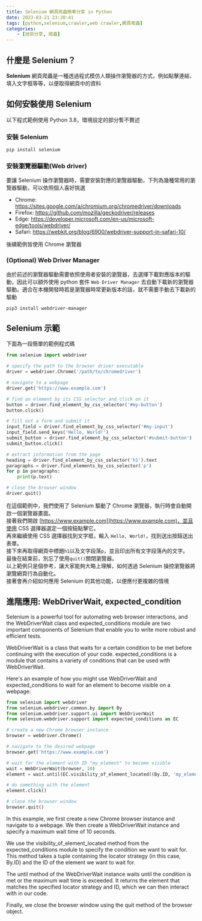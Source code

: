 ```yaml
---
title: Selenium 網頁爬蟲簡單分享 in Python
date: 2023-03-21 23:20:41
tags: [python,selenium,crawler,web crawler,網頁爬蟲]
categories:
    - [技術分享, 爬蟲]
---
```


## 什麼是 Selenium？

**Selenium** 網頁爬蟲是一種透過程式模仿人類操作瀏覽器的方式，例如點擊連結、填入文字框等等，以便取得網頁中的資料  

<!--more-->

## 如何安裝使用 Selenium

以下程式範例使用 Python 3.8，環境設定的部分暫不贅述  

### 安裝 Selenium

```shell
pip install selenium
```

### 安裝瀏覽器驅動(Web driver)

要讓 Selenium 操作瀏覽器時，需要安裝對應的瀏覽器驅動，下列為幾種常用的瀏覽器驅動，可以依照個人喜好挑選

- Chrome: <https://sites.google.com/a/chromium.org/chromedriver/downloads>
- Firefox: <https://github.com/mozilla/geckodriver/releases>
- Edge: <https://developer.microsoft.com/en-us/microsoft-edge/tools/webdriver/>
- Safari: <https://webkit.org/blog/6900/webdriver-support-in-safari-10/>

後續範例皆使用 Chrome 瀏覽器

### (Optional) Web Driver Manager

由於前述的瀏覽器驅動需要依照使用者安裝的瀏覽器，去選擇下載對應版本的驅動，因此可以額外使用 python 套件 `Web Driver Manager` 去自動下載新的瀏覽器驅動。適合在本機開發時若是瀏覽器時常更新版本的話，就不需要手動去下載新的驅動

```shell
pip3 install webdriver-manager
```

## Selenium 示範

下面為一段簡單的範例程式碼  

```python
from selenium import webdriver

# specify the path to the browser driver executable
driver = webdriver.Chrome('/path/to/chromedriver')

# navigate to a webpage
driver.get('https://www.example.com')

# find an element by its CSS selector and click on it
button = driver.find_element_by_css_selector('#my-button')
button.click()

# fill out a form and submit it
input_field = driver.find_element_by_css_selector('#my-input')
input_field.send_keys('Hello, World!')
submit_button = driver.find_element_by_css_selector('#submit-button')
submit_button.click()

# extract information from the page
heading = driver.find_element_by_css_selector('h1').text
paragraphs = driver.find_elements_by_css_selector('p')
for p in paragraphs:
    print(p.text)

# close the browser window
driver.quit()

```

在這個範例中，我們使用了 Selenium 驅動了 Chrome 瀏覽器，執行時會自動開啟一個瀏覽器畫面。  
接著我們開啟 [https://www.example.com](https://www.example.com)，並且使用 CSS 選擇器選定一個按鈕點擊它。  
再來繼續使用 CSS 選擇器找到文字框，輸入 `Hello, World!`，找到送出按鈕送出表單。  
接下來再取得網頁中標題`h1`以及文字段落`p`，並且印出所有文字段落內的文字。  
最後在結束前，別忘了使用`quit()`關閉瀏覽器。  
以上範例只是個參考，讓大家能夠大略上理解，如何透過 Selenium 操控瀏覽器將瀏覽網頁行為自動化。  
接著會再介紹如何應用 Selenium 的其他功能，以便應付更複雜的情境

## 進階應用: WebDriverWait, expected_condition

Selenium is a powerful tool for automating web browser interactions, and the WebDriverWait class and expected_conditions module are two important components of Selenium that enable you to write more robust and efficient tests.

WebDriverWait is a class that waits for a certain condition to be met before continuing with the execution of your code. expected_conditions is a module that contains a variety of conditions that can be used with WebDriverWait.

Here's an example of how you might use WebDriverWait and expected_conditions to wait for an element to become visible on a webpage:

```python
from selenium import webdriver
from selenium.webdriver.common.by import By
from selenium.webdriver.support.ui import WebDriverWait
from selenium.webdriver.support import expected_conditions as EC

# create a new Chrome browser instance
browser = webdriver.Chrome()

# navigate to the desired webpage
browser.get('https://www.example.com')

# wait for the element with ID "my_element" to become visible
wait = WebDriverWait(browser, 10)
element = wait.until(EC.visibility_of_element_located((By.ID, 'my_element')))

# do something with the element
element.click()

# close the browser window
browser.quit()
```

In this example, we first create a new Chrome browser instance and navigate to a webpage. We then create a WebDriverWait instance and specify a maximum wait time of 10 seconds.

We use the visibility_of_element_located method from the expected_conditions module to specify the condition we want to wait for. This method takes a tuple containing the locator strategy (in this case, By.ID) and the ID of the element we want to wait for.

The until method of the WebDriverWait instance waits until the condition is met or the maximum wait time is exceeded. It returns the element that matches the specified locator strategy and ID, which we can then interact with in our code.

Finally, we close the browser window using the quit method of the browser object.
